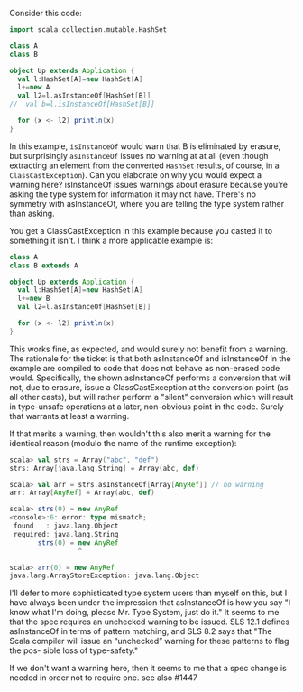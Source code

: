 Consider this code:

```scala
import scala.collection.mutable.HashSet

class A
class B

object Up extends Application {
  val l:HashSet[A]=new HashSet[A]
  l+=new A
  val l2=l.asInstanceOf[HashSet[B]]
//  val b=l.isInstanceOf[HashSet[B]]

  for (x <- l2) println(x)
}
```

In this example, `isInstanceOf` would warn that B is eliminated by erasure, but surprisingly `asInstanceOf` issues no warning at at all (even though extracting an element from the converted `HashSet` results, of course, in a `ClassCastException`).
Can you elaborate on why you would expect a warning here? isInstanceOf issues warnings about erasure because you're asking the type system for information it may not have.  There's no symmetry with asInstanceOf, where you are telling the type system rather than asking.

You get a ClassCastException in this example because you casted it to something it isn't.  I think a more applicable example is:
```scala
class A
class B extends A

object Up extends Application {
  val l:HashSet[A]=new HashSet[A]
  l+=new B
  val l2=l.asInstanceOf[HashSet[B]]

  for (x <- l2) println(x)
}
```
This works fine, as expected, and would surely not benefit from a warning.
The rationale for the ticket is that both asInstanceOf and isInstanceOf in the example are compiled to code that does not behave as non-erased code would. Specifically, the shown asInstanceOf performs a conversion that will not, due to erasure, issue a ClassCastException at the conversion point (as all other casts), but will rather perform a "silent" conversion which will result in type-unsafe operations at a later, non-obvious point in the code. Surely that warrants at least a warning.

If that merits a warning, then wouldn't this also merit a warning for the identical reason (modulo the name of the runtime exception):
```scala
scala> val strs = Array("abc", "def")            
strs: Array[java.lang.String] = Array(abc, def)

scala> val arr = strs.asInstanceOf[Array[AnyRef]] // no warning
arr: Array[AnyRef] = Array(abc, def)

scala> strs(0) = new AnyRef                      
<console>:6: error: type mismatch;
 found   : java.lang.Object
 required: java.lang.String
       strs(0) = new AnyRef
                 ^

scala> arr(0) = new AnyRef                       
java.lang.ArrayStoreException: java.lang.Object
```
I'll defer to more sophisticated type system users than myself on this, but I have always been under the impression that asInstanceOf is how you say "I know what I'm doing, please Mr. Type System, just do it."
It seems to me that the spec requires an unchecked warning to be issued. SLS 12.1 defines asInstanceOf in terms of pattern matching, and SLS 8.2 says that "The Scala compiler will issue an “unchecked” warning for these patterns to flag the pos- sible loss of type-safety."

If we don't want a warning here, then it seems to me that a spec change is needed in order not to require one. see also #1447
